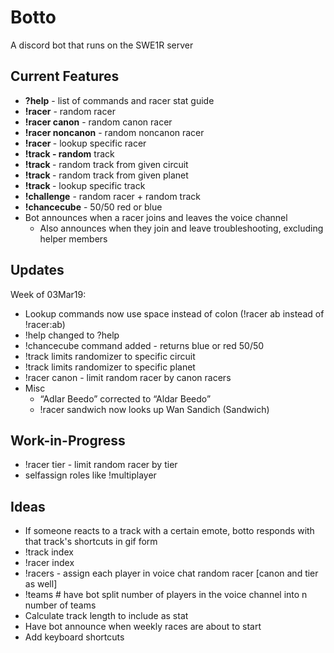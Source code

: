 # Botto
A discord bot that runs on the SWE1R server

## Current Features  
* **?help** - list of commands and racer stat guide
* **!racer** - random racer
* **!racer canon** - random canon racer
* **!racer noncanon** - random noncanon racer
* **!racer <name>** - lookup specific racer
* **!track - random** track
* **!track <circuit>** - random track from given circuit
* **!track <planet>** - random track from given planet
* **!track <name>** - lookup specific track
* **!challenge** - random racer + random track
* **!chancecube** - 50/50 red or blue
* Bot announces when a racer joins and leaves the voice channel
  * Also announces when they join and leave troubleshooting, excluding helper members

## Updates  
Week of 03Mar19:
* Lookup commands now use space instead of colon (!racer ab instead of !racer:ab)
* !help changed to ?help
* !chancecube command added - returns blue or red 50/50
* !track <circuit> limits randomizer to specific circuit
* !track <planet name> limits randomizer to specific planet
* !racer canon - limit random racer by canon racers
* Misc
  * “Adlar Beedo” corrected to “Aldar Beedo”
  * !racer sandwich now looks up Wan Sandich (Sandwich)
## Work-in-Progress
* !racer tier - limit random racer by tier
* selfassign roles like !multiplayer

## Ideas
* If someone reacts to a track with a certain emote, botto responds with that track's shortcuts in gif form
* !track index
* !racer index
* !racers - assign each player in voice chat random racer [canon and tier as well]
* !teams # have bot split number of players in the voice channel into n number of teams
* Calculate track length to include as stat
* Have bot announce when weekly races are about to start
* Add keyboard shortcuts
